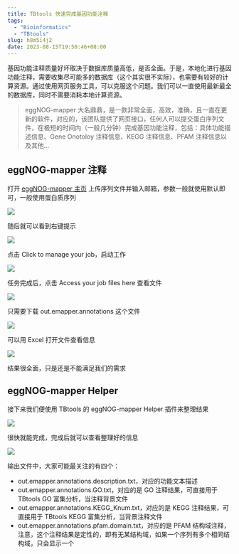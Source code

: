 ```yaml
---
title: TBtools 快速完成基因功能注释
tags:
  - "Bioinformatics"
  - "TBtools"
slug: h8m5i4j2
date: 2023-08-15T19:50:46+08:00
---
```


基因功能注释质量好坏取决于数据库质量高低，是否全面。于是，本地化进行基因功能注释，需要收集尽可能多的数据库（这个其实很不实际），也需要有较好的计算资源。通过使用网页服务工具，可以克服这个问题。我们可以一直使用最新最全的数据库，同时不需要消耗本地计算资源。

<!--more-->

>eggNOG-mapper 大名鼎鼎，是一款非常全面，高效，准确，且一直在更新的软件，对应的，该团队提供了网页接口，任何人可以提交蛋白序列文件，在极短的时间内（一般几分钟）完成基因功能注释，包括：具体功能描述信息、Gene Onotoloy 注释信息、KEGG 注释信息、PFAM 注释信息以及其他...

## eggNOG-mapper 注释

打开 [eggNOG-mapper 主页](http://eggnog-mapper.embl.de/) 上传序列文件并输入邮箱，参数一般就使用默认即可，一般使用蛋白质序列

![](https://cdn.jsdelivr.net/gh/yuanj82/static/blog/20230815195806.png)

随后就可以看到右键提示

![](https://cdn.jsdelivr.net/gh/yuanj82/static/blog/20230815195951.png)

点击 Click to manage your job，启动工作

![](https://cdn.jsdelivr.net/gh/yuanj82/static/blog/20230815195951.png)

任务完成后，点击 Access your job files here 查看文件

![](https://cdn.jsdelivr.net/gh/yuanj82/static/blog/20230815200537.png)

只需要下载 out.emapper.annotations 这个文件

![](https://cdn.jsdelivr.net/gh/yuanj82/static/blog/20230815200618.png)

可以用 Excel 打开文件查看信息

![](https://cdn.jsdelivr.net/gh/yuanj82/static/blog/20230815201154.png)

结果很全面，只是还是不能满足我们的需求

## eggNOG-mapper Helper

接下来我们便使用 TBtools 的 eggNOG-mapper Helper 插件来整理结果

![](https://cdn.jsdelivr.net/gh/yuanj82/static/blog/20230815200915.png)

很快就能完成，完成后就可以查看整理好的信息

![](https://cdn.jsdelivr.net/gh/yuanj82/static/blog/20230815201303.png)

输出文件中，大家可能最关注的有四个：

- out.emapper.annotations.description.txt，对应的功能文本描述
- out.emapper.annotations.GO.txt，对应的是 GO 注释结果，可直接用于 TBtools GO 富集分析，当注释背景文件
- out.emapper.annotations.KEGG_Knum.txt，对应的是 KEGG 注释结果，可直接用于 TBtools KEGG 富集分析，当背景注释文件
- out.emapper.annotations.pfam.domain.txt，对应的是 PFAM 结构域注释，注意，这个注释结果是定性的，即有无某结构域，如果一个序列有多个相同结构域，只会显示一个